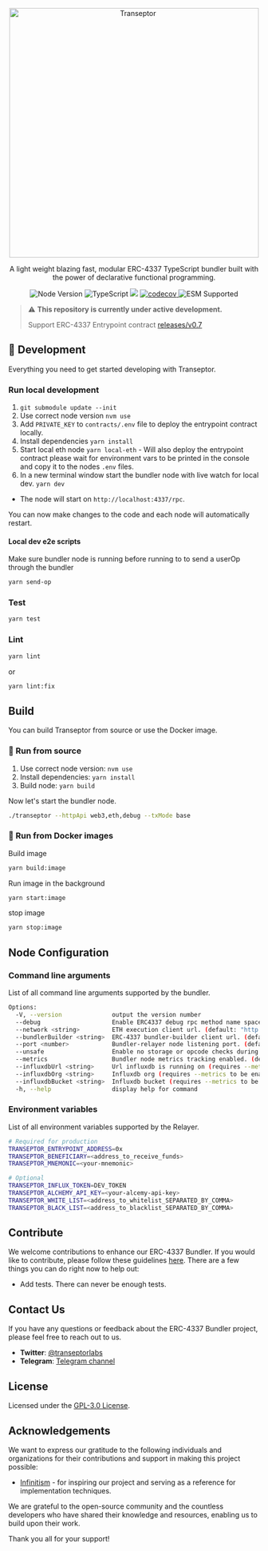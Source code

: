<p align="center">
  <a href="https://transeptorlabs.io/docs/category/bundler">
    <img width="500" title="Transeptor" src='https://transeptorlabs.io/img/brand/transeptor.png' />
  </a>
</p>

<p align="center">
  A light weight blazing fast, modular ERC-4337 TypeScript bundler built with the power of declarative functional programming.
</p>

<p align="center">
  <img src="https://img.shields.io/badge/node-20.11.1-green" alt="Node Version">
  <img src="https://badgen.net/badge/-/TypeScript?icon=typescript&label&labelColor=blue&color=555555" alt="TypeScript">
    <img src="https://github.com/transeptorlabs/transeptor-bundler/actions/workflows/main.yml/badge.svg?branch=main">
  <a href="https://app.codecov.io/gh/transeptorlabs/transeptor-bundler">
    <img src="https://img.shields.io/codecov/c/github/transeptorlabs/transeptor-bundler.svg?style=flat-square" alt="codecov">
  </a>
  <img src="https://img.shields.io/badge/ESM-supported-brightgreen" alt="ESM Supported">
</p>

> :warning: **This repository is currently under active development.**
> 
> Support ERC-4337 Entrypoint contract [releases/v0.7](https://github.com/eth-infinitism/account-abstraction/tree/releases/v0.7)

## 🚀 Development

Everything you need to get started developing with Transeptor.

### Run local development
1. `git submodule update --init`
2. Use correct node version `nvm use`
3. Add `PRIVATE_KEY` to `contracts/.env` file to deploy the entrypoint contract locally.
4. Install dependencies `yarn install`
5. Start local eth node `yarn local-eth` - Will also deploy the entrypoint contract please wait for environment vars to be printed in the console and copy it to the nodes `.env` files.
6. In a new terminal window start the bundler node with live watch for local dev. `yarn dev`

- The node will start on `http://localhost:4337/rpc`. 

You can now make changes to the code and each node will automatically restart.

#### Local dev e2e scripts 

Make sure bundler node is running before running to to send a userOp through the bundler

```bash
yarn send-op
```

### Test

```bash
yarn test
```

### Lint

```bash
yarn lint
```

or

```bash
yarn lint:fix
```

## Build

You can build Transeptor from source or use the Docker image.

### 🔧 Run from source
1. Use correct node version: `nvm use`
2. Install dependencies: `yarn install`
3. Build node: `yarn build`

Now let's start the bundler node.
```bash
./transeptor --httpApi web3,eth,debug --txMode base
```

### 🐳 Run from Docker images

Build image
```bash
yarn build:image
```

Run image in the background
```bash
yarn start:image
```

stop image
```bash
yarn stop:image
```

## Node Configuration

### Command line arguments

List of all command line arguments supported by the bundler.

```bash
Options:
  -V, --version              output the version number
  --debug                    Enable ERC4337 debug rpc method name space (default: false)
  --network <string>         ETH execution client url. (default: "http://localhost:8545")
  --bundlerBuilder <string>  ERC-4337 bundler-builder client url. (default: "http://localhost:4338/rpc")
  --port <number>            Bundler-relayer node listening port. (default: "4337")
  --unsafe                   Enable no storage or opcode checks during userOp simulation.
  --metrics                  Bundler node metrics tracking enabled. (default: false)
  --influxdbUrl <string>     Url influxdb is running on (requires --metrics to be enabled). (default: "http://localhost:8086")
  --influxdbOrg <string>     Influxdb org (requires --metrics to be enabled). (default: "transeptor-labs")
  --influxdbBucket <string>  Influxdb bucket (requires --metrics to be enabled). (default: "transeptor_metrics")
  -h, --help                 display help for command
```

### Environment variables

List of all environment variables supported by the Relayer.

```bash
# Required for production
TRANSEPTOR_ENTRYPOINT_ADDRESS=0x
TRANSEPTOR_BENEFICIARY=<address_to_receive_funds>
TRANSEPTOR_MNEMONIC=<your-mnemonic>

# Optional
TRANSEPTOR_INFLUX_TOKEN=DEV_TOKEN
TRANSEPTOR_ALCHEMY_API_KEY=<your-alcemy-api-key>
TRANSEPTOR_WHITE_LIST=<address_to_whitelist_SEPARATED_BY_COMMA>
TRANSEPTOR_BLACK_LIST=<address_to_blacklist_SEPARATED_BY_COMMA>
```

## Contribute

We welcome contributions to enhance our ERC-4337 Bundler. If you would like to contribute, please follow these guidelines [here](https://github.com/transeptorlabs/transeptor-bundler/blob/main/CONTRIBUTING.md). There are a few things you can do right now to help out:

- Add tests. There can never be enough tests.

## Contact Us

If you have any questions or feedback about the ERC-4337 Bundler project, please feel free to reach out to us.

- **Twitter**: [@transeptorlabs](https://twitter.com/transeptorlabs)
- **Telegram**: [Telegram channel](https://t.me/+eUGda3KIND4zMjRh)

## License

Licensed under the [GPL-3.0 License](https://github.com/transeptorlabs/transeptor-bundler/blob/main/LICENSE).

## Acknowledgements

We want to express our gratitude to the following individuals and organizations for their contributions and support in making this project possible:

- [Infinitism](https://github.com/eth-infinitism/bundler) - for inspiring our project and serving as a reference for implementation techniques.

We are grateful to the open-source community and the countless developers who have shared their knowledge and resources, enabling us to build upon their work.

Thank you all for your support!
